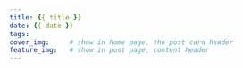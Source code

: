 ```yaml
---
title: {{ title }}
date: {{ date }}
tags:
cover_img:     # show in home page, the post card header
feature_img:   # show in post page, content header
---
```

